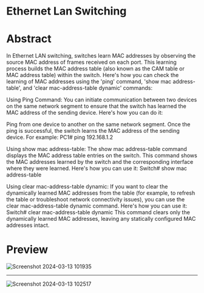 # Ethernet Lan Switching

# Abstract
In Ethernet LAN switching, switches learn MAC addresses by observing the source MAC address of frames received on each port. This learning process builds the MAC address table (also known as the CAM table or MAC address table) within the switch. Here's how you can check the learning of MAC addresses using the 'ping' command, 'show mac address-table', and 'clear mac-address-table dynamic' commands:

Using Ping Command:
You can initiate communication between two devices on the same network segment to ensure that the switch has learned the MAC address of the sending device. Here's how you can do it:

Ping from one device to another on the same network segment.
Once the ping is successful, the switch learns the MAC address of the sending device.
For example:
PC1# ping 192.168.1.2

Using show mac address-table:
The show mac address-table command displays the MAC address table entries on the switch. This command shows the MAC addresses learned by the switch and the corresponding interface where they were learned. Here's how you can use it:
Switch# show mac address-table

Using clear mac-address-table dynamic:
If you want to clear the dynamically learned MAC addresses from the table (for example, to refresh the table or troubleshoot network connectivity issues), you can use the clear mac-address-table dynamic command. Here's how you can use it:
Switch# clear mac-address-table dynamic
This command clears only the dynamically learned MAC addresses, leaving any statically configured MAC addresses intact.

# Preview
![Screenshot 2024-03-13 101935](https://github.com/DanielBlesson/CCNA_Packet_Tracer_Labs/assets/105119931/95815655-9147-46e5-a72b-f233c19f6d06)

--------------------------------------------------------------------------------------------------------------------------------------------------------------------

![Screenshot 2024-03-13 102517](https://github.com/DanielBlesson/CCNA_Packet_Tracer_Labs/assets/105119931/68b4cae2-ce39-4ba8-ade3-aa1ed486b17d)
